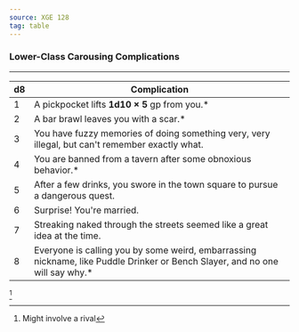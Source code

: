 ```yaml
---
source: XGE 128
tag: table
---
```


### Lower-Class Carousing Complications
---
|d8|Complication|
|----|------------|
|1|A pickpocket lifts **1d10 × 5** gp from you.* |
|2|A bar brawl leaves you with a scar.* |
|3|You have fuzzy memories of doing something very, very illegal, but can't remember exactly what.|
|4|You are banned from a tavern after some obnoxious behavior.* |
|5|After a few drinks, you swore in the town square to pursue a dangerous quest.|
|6|Surprise! You're married.|
|7|Streaking naked through the streets seemed like a great idea at the time.|
|8|Everyone is calling you by some weird, embarrassing nickname, like Puddle Drinker or Bench Slayer, and no one will say why.* |
[^1] 

[^1]: Might involve a rival
